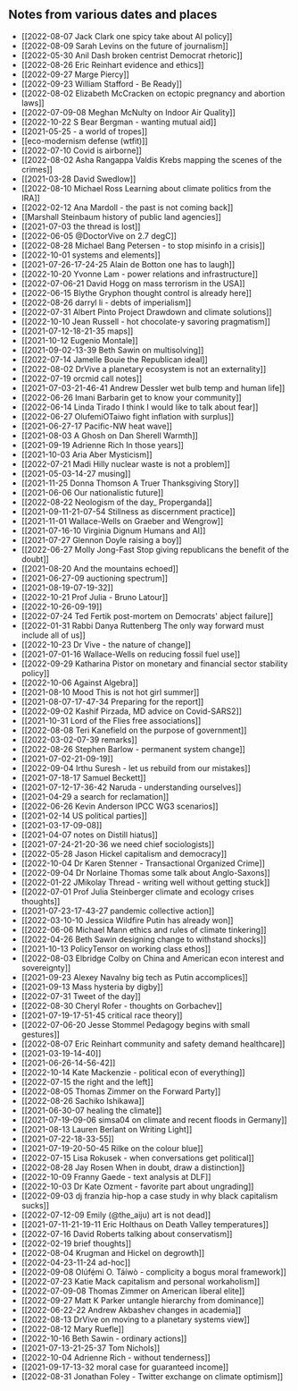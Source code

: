 ## Notes from various dates and places

 - [[2022-08-07 Jack Clark one spicy take about AI policy]]  
 - [[2022-08-09 Sarah Levins on the future of journalism]]  
 - [[2022-05-30 Anil Dash broken centrist Democrat rhetoric]]  
 - [[2022-08-26 Eric Reinhart evidence and ethics]]  
 - [[2022-09-27 Marge Piercy]]  
 - [[2022-09-23 William Stafford - Be Ready]]  
 - [[2022-08-02 Elizabeth McCracken on ectopic pregnancy and abortion laws]]  
 - [[2022-07-09-08 Meghan McNulty on Indoor Air Quality]]  
 - [[2022-10-22 S Bear Bergman - wanting mutual aid]]  
 - [[2021-05-25 - a world of tropes]]  
 - [[eco-modernism defense (wtfit)]]  
 - [[2022-07-10 Covid is airborne]]  
 - [[2022-08-02 Asha Rangappa Valdis Krebs mapping the scenes of the crimes]]  
 - [[2021-03-28 David Swedlow]]  
 - [[2022-08-10 Michael Ross Learning about climate politics from the IRA]]  
 - [[2022-02-12 Ana Mardoll - the past is not coming back]]  
 - [[Marshall Steinbaum history of public land agencies]]  
 - [[2021-07-03 the thread is lost]]  
 - [[2022-06-05 @DoctorVive on 2.7 degC]]  
 - [[2022-08-28 Michael Bang Petersen - to stop misinfo in a crisis]]  
 - [[2022-10-01 systems and elements]]  
 - [[2021-07-26-17-24-25 Alain de Botton one has to laugh]]  
 - [[2022-10-20 Yvonne Lam - power relations and infrastructure]]  
 - [[2022-07-06-21 David Hogg on mass terrorism in the USA]]  
 - [[2022-06-15 Blythe Gryphon thought control is already here]]  
 - [[2022-08-26 darryl li - debts of imperialism]]  
 - [[2022-07-31 Albert Pinto Project Drawdown and climate solutions]]  
 - [[2022-10-10 Jean Russell - hot chocolate-y savoring pragmatism]]  
 - [[2021-07-12-18-21-35 maps]]  
 - [[2021-10-12 Eugenio Montale]]  
 - [[2021-09-02-13-39 Beth Sawin on multisolving]]  
 - [[2022-07-14 Jamelle Bouie the Republican ideal]]  
 - [[2022-08-02 DrVive a planetary ecosystem is not an externality]]  
 - [[2022-07-19 orcmid call notes]]  
 - [[2021-07-03-21-46-41 Andrew Dessler wet bulb temp and human life]]  
 - [[2022-06-26 Imani Barbarin get to know your community]]  
 - [[2022-06-14 Linda Tirado I think I would like to talk about fear]]  
 - [[2022-06-27 OlufemiOTaiwo fight inflation with surplus]]  
 - [[2021-06-27-17 Pacific-NW heat wave]]  
 - [[2021-08-03 A Ghosh on Dan Sherell Warmth]]  
 - [[2021-09-19 Adrienne Rich In those years]]  
 - [[2021-10-03 Aria Aber Mysticism]]  
 - [[2022-07-21 Madi Hilly nuclear waste is not a problem]]  
 - [[2021-05-03-14-27 musing]]  
 - [[2021-11-25 Donna Thomson A Truer Thanksgiving Story]]  
 - [[2021-06-06 Our nationalistic future]]  
 - [[2022-08-22 Neologism of the day_ Properganda]]  
 - [[2021-09-11-21-07-54 Stillness as discernment practice]]  
 - [[2021-11-01 Wallace-Wells on Graeber and Wengrow]]  
 - [[2021-07-16-10 Virginia Dignum Humans and AI]]  
 - [[2021-07-27 Glennon Doyle raising a boy]]  
 - [[2022-06-27 Molly Jong-Fast Stop giving republicans the benefit of the doubt]]  
 - [[2021-08-20 And the mountains echoed]]  
 - [[2021-06-27-09 auctioning spectrum]]  
 - [[2021-08-19-07-19-32]]  
 - [[2022-10-21 Prof Julia - Bruno Latour]]  
 - [[2022-10-26-09-19]]  
 - [[2022-07-24 Ted Fertik post-mortem on Democrats' abject failure]]  
 - [[2022-01-31 Rabbi Danya Ruttenberg The only way forward must include all of us]]  
 - [[2022-10-23 Dr Vive - the nature of change]]  
 - [[2021-07-01-16 Wallace-Wells on reducing fossil fuel use]]  
 - [[2022-09-29 Katharina Pistor on monetary and financial sector stability policy]]  
 - [[2022-10-06 Against Algebra]]  
 - [[2021-08-10 Mood This is not hot girl summer]]  
 - [[2021-08-07-17-47-34 Preparing for the report]]  
 - [[2022-09-02 Kashif Pirzada, MD advice on Covid-SARS2]]  
 - [[2021-10-31 Lord of the Flies free associations]]  
 - [[2022-08-08 Teri Kanefield on the purpose of government]]  
 - [[2022-03-02-07-39 remarks]]  
 - [[2022-08-26 Stephen Barlow - permanent system change]]  
 - [[2021-07-02-21-09-19]]  
 - [[2022-09-04 Irthu Suresh - let us rebuild from our mistakes]]  
 - [[2021-07-18-17 Samuel Beckett]]  
 - [[2021-07-12-17-36-42 Naruda - understanding ourselves]]  
 - [[2021-04-29 a search for reclamation]]  
 - [[2022-06-26 Kevin Anderson IPCC WG3 scenarios]]  
 - [[2021-02-14 US political parties]]  
 - [[2021-03-17-09-08]]  
 - [[2021-04-07 notes on Distill hiatus]]  
 - [[2021-07-24-21-20-36 we need chief sociologists]]  
 - [[2022-05-28 Jason Hickel capitalism and democracy]]  
 - [[2022-10-04 Dr Karen Stenner - Transactional Organized Crime]]  
 - [[2022-09-04 Dr Norlaine Thomas some talk about Anglo-Saxons]]  
 - [[2022-01-22 JMikolay Thread - writing well without getting stuck]]  
 - [[2022-07-01 Prof Julia Steinberger climate and ecology crises thoughts]]  
 - [[2021-07-23-17-43-27 pandemic collective action]]  
 - [[2022-03-10-10 Jessica Wildfire Putin has already won]]  
 - [[2022-06-06 Michael Mann ethics and rules of climate tinkering]]  
 - [[2022-04-26 Beth Sawin designing change to withstand shocks]]  
 - [[2021-10-13 PolicyTensor on working class ethos]]  
 - [[2022-08-03 Elbridge Colby on China and American econ interest and sovereignty]]  
 - [[2021-09-23 Alexey Navalny big tech as Putin accomplices]]  
 - [[2021-09-13 Mass hysteria by digby]]  
 - [[2022-07-31 Tweet of the day]]  
 - [[2022-08-30 Cheryl Rofer - thoughts on Gorbachev]]  
 - [[2021-07-19-17-51-45 critical race theory]]  
 - [[2022-07-06-20 Jesse Stommel Pedagogy begins with small gestures]]  
 - [[2022-08-07 Eric Reinhart community and safety demand healthcare]]  
 - [[2021-03-19-14-40]]  
 - [[2021-06-26-14-56-42]]  
 - [[2022-10-14 Kate Mackenzie - political econ of everything]]  
 - [[2022-07-15 the right and the left]]  
 - [[2022-08-05 Thomas Zimmer on the Forward Party]]  
 - [[2022-08-26 Sachiko Ishikawa]]  
 - [[2021-06-30-07 healing the climate]]  
 - [[2021-07-19-09-06 simsa04 on climate and recent floods in Germany]]  
 - [[2021-08-13 Lauren Berlant on Writing Light]]  
 - [[2021-07-22-18-33-55]]  
 - [[2021-07-19-20-50-45 Rilke on the colour blue]]  
 - [[2022-07-15 Lisa Rokusek - when conversations get political]]  
 - [[2022-08-28 Jay Rosen When in doubt, draw a distinction]]  
 - [[2022-10-09 Franny Gaede - text analysis at DLF]]  
 - [[2022-10-03 Dr Kate Ozment - favorite part about ungrading]]  
 - [[2022-09-03 dj franzia hip-hop a case study in why black capitalism sucks]]  
 - [[2022-07-12-09 Emily (@the_aiju) art is not dead]]  
 - [[2021-07-11-21-19-11 Eric Holthaus on Death Valley temperatures]]  
 - [[2022-07-16 David Roberts talking about conservatism]]  
 - [[2022-02-19 brief thoughts]]  
 - [[2022-08-04 Krugman and Hickel on degrowth]]  
 - [[2022-04-23-11-24 ad-hoc]]  
 - [[2022-09-08 Olúfẹ́mi O. Táíwò - complicity a bogus moral framework]]  
 - [[2022-07-23 Katie Mack capitalism and personal workaholism]]  
 - [[2022-07-09-08 Thomas Zimmer on American liberal elite]]  
 - [[2022-09-27 Matt K Parker untangle hierarchy from dominance]]  
 - [[2022-06-22-22 Andrew Akbashev changes in academia]]  
 - [[2022-08-13 DrVive on moving to a planetary systems view]]  
 - [[2022-08-12 Mary Ruefle]]  
 - [[2022-10-16 Beth Sawin - ordinary actions]]  
 - [[2021-07-13-21-25-37 Tom Nichols]]  
 - [[2022-10-04 Adrienne Rich - without tenderness]]  
 - [[2021-09-17-13-32 moral case for guaranteed income]]  
 - [[2022-08-31 Jonathan Foley - Twitter exchange on climate optimism]]  
